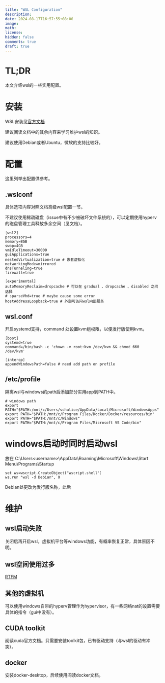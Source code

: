 ```yaml
---
title: "WSL Configuration"
description: 
date: 2024-08-17T16:57:55+08:00
image: 
math: 
license: 
hidden: false
comments: true
draft: true
---
```


# TL;DR

本文介绍wsl的一些实用配置。

# 安装

WSL安装见[官方文档](https://learn.microsoft.com/zh-cn/windows/wsl/)

建议阅读文档中的其余内容来学习维护wsl的知识。

建议使用Debian或者Ubuntu，微软的支持比较好。

# 配置

这里列举出配置供参考。

## .wslconf

具体选项内容对照文档高级wsl配置一节。

不建议使用稀疏磁盘（issue中有不少被破坏文件系统的），可以定期使用hyperv的磁盘管理工具释放多余空间（见文档）。

```
[wsl2]
processors=4
memory=8GB
swap=4GB
vmIdleTimeout=30000
guiApplications=true
nestedVirtualization=true # 嵌套虚拟化
networkingMode=mirrored
dnsTunneling=true
firewall=true

[experimental]
autoMemoryReclaim=dropcache # 可以在 gradual 、dropcache 、disabled 之间选择
# sparseVhd=true # maybe cause some error
hostAddressLoopback=true # 外部可访问wsl内部服务
```

## wsl.conf

开启systemd支持，command 处设置kvm组权限，以便发行版使用kvm。

```
[boot]
systemd=true
command=/bin/bash -c 'chown -v root:kvm /dev/kvm && chmod 660 /dev/kvm'

[interop]
appendWindowsPath=false # need add path on profile
```

## /etc/profile

隔离wsl与windows的path后添加部分实用app到PATH中。

```
# windows path
export PATH="$PATH:/mnt/c/Users/schulice/AppData/Local/Microsoft/WindowsApps"
export PATH="$PATH:/mnt/c/Program Files/Docker/Docker/resources/bin"
export PATH="$PATH:/mnt/c/Windows"
export PATH="$PATH:/mnt/c/Program Files/Microsoft VS Code/bin"
```

# windows启动时同时启动wsl

放在 C:\Users\<username>\AppData\Roaming\Microsoft\Windows\Start Menu\Programs\Startup

```
set ws=wscript.CreateObject("wscript.shell")
ws.run "wsl -d Debian", 0
```

Debian处更改为发行版名称，此后

# 维护

## wsl启动失败

关闭后再开启wsl，虚拟机平台等windows功能，有概率恢复正常，具体原因不明。

## wsl空间使用过多

[RTFM](https://learn.microsoft.com/zh-cn/windows/wsl/disk-space)

## 其他的虚拟机

可以使用windows自带的hyperv管理作为hypervisor，有一些网络nat的设置需要具体的指令（gui中没有）。

## CUDA toolkit

阅读cuda官方文档。只需要安装toolkit包，已有驱动支持（与wsl的驱动有冲突）。


## docker

安装docker-desktop，后续使用阅读docker文档。